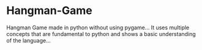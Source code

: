 # Hangman-Game
Hangman Game made in python without using pygame...
It uses multiple concepts that are fundamental to python and shows a basic understanding of the language...
